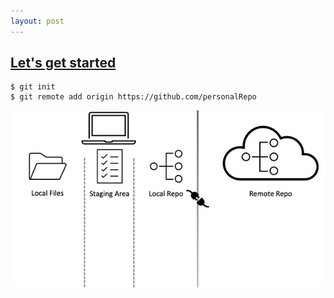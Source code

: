 ```yaml
---
layout: post
---
```


## [Let's get started](https://docs.github.com/en/github/importing-your-projects-to-github/adding-an-existing-project-to-github-using-the-command-line)

```shell
$ git init
$ git remote add origin https://github.com/personalRepo
```

![image info](./images/layers4.jpg)